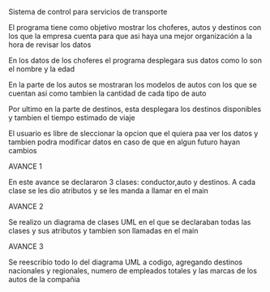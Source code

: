 
Sistema de control para servicios de transporte

El programa tiene como objetivo mostrar los choferes, autos y destinos con los que la empresa cuenta para que asi haya una mejor organización a la hora de revisar los datos

En los datos de los choferes el programa desplegara sus datos como lo son el nombre y la edad

En la parte de los autos se mostraran los modelos de autos con los que se cuentan asi como tambien la cantidad de cada tipo de auto

Por ultimo en la parte de destinos, esta desplegara los destinos disponibles y tambien el tiempo estimado de viaje

El usuario es libre de sleccionar la opcion que el quiera paa ver los datos y tambien podra modificar datos en caso de que en algun futuro hayan cambios


AVANCE 1

En este avance se declararon 3 clases: conductor,auto y destinos. A cada clase se les dio atributos y se les manda a llamar en el main

AVANCE 2

Se realizo un diagrama de clases UML en el que se declaraban todas las clases y sus atributos y tambien son llamadas en el main

AVANCE 3

Se reescribio todo lo del diagrama UML a codigo, agregando destinos nacionales y regionales, numero de empleados totales y las marcas de los autos de la compañia
